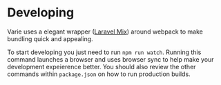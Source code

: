 # Developing

Varie uses a elegant wrapper (<a href="https://github.com/JeffreyWay/laravel-mix">Laravel Mix</a>) around webpack to make bundling quick and appealing.

To start developing you just need to run `npm run watch`. Running this command launches a browser and uses browser sync to help make your development expeierence better. You should also review the other commands within `package.json` on how to run production builds.
